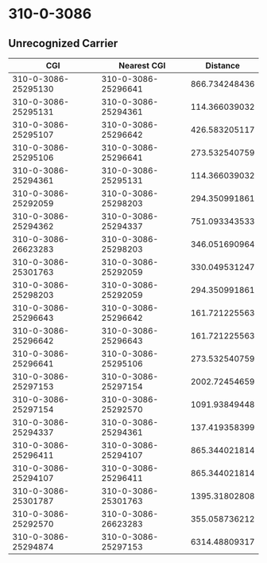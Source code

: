 # 310-0-3086
## Unrecognized Carrier


| CGI | Nearest CGI | Distance |
|-----|-------------|----------|
| 310-0-3086-25295130 | 310-0-3086-25296641 | 866.734248436 |
| 310-0-3086-25295131 | 310-0-3086-25294361 | 114.366039032 |
| 310-0-3086-25295107 | 310-0-3086-25296642 | 426.583205117 |
| 310-0-3086-25295106 | 310-0-3086-25296641 | 273.532540759 |
| 310-0-3086-25294361 | 310-0-3086-25295131 | 114.366039032 |
| 310-0-3086-25292059 | 310-0-3086-25298203 | 294.350991861 |
| 310-0-3086-25294362 | 310-0-3086-25294337 | 751.093343533 |
| 310-0-3086-26623283 | 310-0-3086-25298203 | 346.051690964 |
| 310-0-3086-25301763 | 310-0-3086-25292059 | 330.049531247 |
| 310-0-3086-25298203 | 310-0-3086-25292059 | 294.350991861 |
| 310-0-3086-25296643 | 310-0-3086-25296642 | 161.721225563 |
| 310-0-3086-25296642 | 310-0-3086-25296643 | 161.721225563 |
| 310-0-3086-25296641 | 310-0-3086-25295106 | 273.532540759 |
| 310-0-3086-25297153 | 310-0-3086-25297154 | 2002.72454659 |
| 310-0-3086-25297154 | 310-0-3086-25292570 | 1091.93849448 |
| 310-0-3086-25294337 | 310-0-3086-25294361 | 137.419358399 |
| 310-0-3086-25296411 | 310-0-3086-25294107 | 865.344021814 |
| 310-0-3086-25294107 | 310-0-3086-25296411 | 865.344021814 |
| 310-0-3086-25301787 | 310-0-3086-25301763 | 1395.31802808 |
| 310-0-3086-25292570 | 310-0-3086-26623283 | 355.058736212 |
| 310-0-3086-25294874 | 310-0-3086-25297153 | 6314.48809317 |
